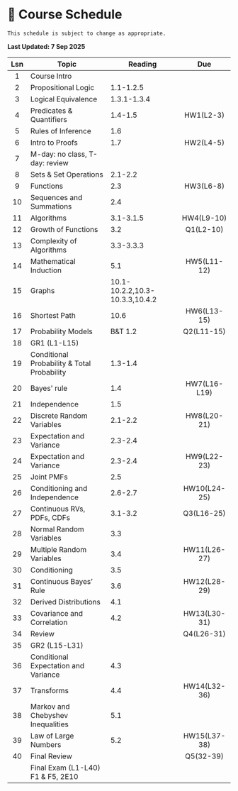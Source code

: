 # 📆 Course Schedule

```{note}
This schedule is subject to change as appropriate.
```
**Last Updated: 7 Sep 2025**

|Lsn|                     Topic                  |      Reading        | Due         |
|:-:|--------------------------------------------|---------------------|:-----------:|
|1  | Course Intro                               |                     |             |
|2  | Propositional Logic                        | 1.1-1.2.5           |             |
|3  | Logical Equivalence                        | 1.3.1-1.3.4         |             |
|4  | Predicates & Quantifiers                   | 1.4-1.5             | HW1(L2-3)   |
|5  | Rules of Inference                         | 1.6                 |             |
|6  | Intro to Proofs                            | 1.7                 | HW2(L4-5)   |
|7  | M-day: no class, T-day: review             |                     |             |
|8  | Sets & Set Operations                      | 2.1-2.2             |             |
|9  | Functions                                  | 2.3                 | HW3(L6-8)   |
|10 | Sequences and Summations                   | 2.4                 |             |
|11 | Algorithms                                 | 3.1-3.1.5           | HW4(L9-10)  |
|12 | Growth of Functions                        | 3.2                 | Q1(L2-10)   |
|13 | Complexity of Algorithms                   | 3.3-3.3.3           |             |
|14 | Mathematical Induction                     | 5.1                 | HW5(L11-12) |
|15 | Graphs                                     | 10.1-10.2.2,10.3-10.3.3,10.4.2|   |
|16 | Shortest Path                              | 10.6                | HW6(L13-15) |
|17 | Probability Models                         | B&T 1.2             | Q2(L11-15)  |
|18 | GR1 (L1-L15)                               |                     |             |
|19 | Conditional Probability & Total Probability| 1.3-1.4             |             |   
|20 | Bayes' rule                                | 1.4                 | HW7(L16-L19)|
|21 | Independence                               | 1.5                 |             |
|22 | Discrete Random Variables                  | 2.1-2.2             | HW8(L20-21) |
|23 | Expectation and Variance                   | 2.3-2.4             |             |
|24 | Expectation and Variance                   | 2.3-2.4             | HW9(L22-23) |
|25 | Joint PMFs                                 | 2.5                 |             |
|26 | Conditioning and Independence              | 2.6-2.7             | HW10(L24-25)|
|27 | Continuous RVs, PDFs, CDFs                 | 3.1-3.2             | Q3(L16-25)  |
|28 | Normal Random Variables                    | 3.3                 |             |
|29 | Multiple Random Variables                  | 3.4                 | HW11(L26-27)| 
|30 | Conditioning                               | 3.5                 |             |
|31 | Continuous Bayes’ Rule                     | 3.6                 | HW12(L28-29)|
|32 | Derived Distributions                      | 4.1                 |             |
|33 | Covariance and Correlation                 | 4.2                 | HW13(L30-31)|
|34 | Review                                     |                     | Q4(L26-31)  |
|35 | GR2 (L15-L31)                              |                     |             |
|36 | Conditional Expectation and Variance       | 4.3                 |             |
|37 | Transforms                                 | 4.4                 | HW14(L32-36)|
|38 | Markov and Chebyshev Inequalities          | 5.1                 |             |
|39 | Law of Large Numbers                       | 5.2                 | HW15(L37-38)|
|40 | Final Review                               |                     | Q5(32-39)   | 
|   | Final Exam (L1-L40) F1 & F5, 2E10          |                     |             |
           


